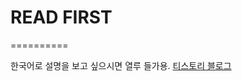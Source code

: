 ﻿# READ FIRST

==========

한국어로 설명을 보고 싶으시면 열루 들가용.
[티스토리 블로그](https://greenhelix.tistory.com/category/Programming/Algorithm?page=2)
